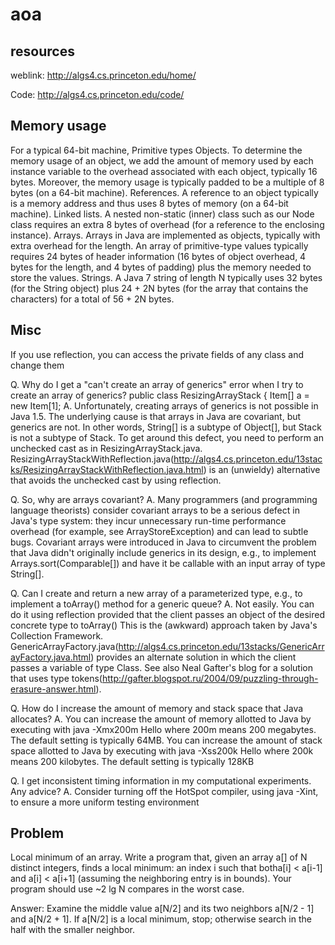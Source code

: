 # aoa
## resources
weblink: http://algs4.cs.princeton.edu/home/

Code: http://algs4.cs.princeton.edu/code/

## Memory usage
For a typical 64-bit machine,
    Primitive types
	Objects. To determine the memory usage of an object, we add the amount of memory used by each instance variable to the overhead associated with each object, typically 16 bytes. Moreover, the memory usage is typically padded to be a multiple of 8 bytes (on a 64-bit machine).
	References. A reference to an object typically is a memory address and thus uses 8 bytes of memory (on a 64-bit machine). 
	Linked lists. A nested non-static (inner) class such as our Node class requires an extra 8 bytes of overhead (for a reference to the enclosing instance). 
	Arrays. Arrays in Java are implemented as objects, typically with extra overhead for the length. An array of primitive-type values typically requires 24 bytes of header information (16 bytes of object overhead, 4 bytes for the length, and 4 bytes of padding) plus the memory needed to store the values. 
	Strings. A Java 7 string of length N typically uses 32 bytes (for the String object) plus 24 + 2N bytes (for the array that contains the characters) for a total of 56 + 2N bytes. 

## Misc
If you use reflection, you can access the private fields of any class and change them

Q. Why do I get a "can't create an array of generics" error when I try to create an array of generics?
    public class ResizingArrayStack<Item> {
       Item[] a = new Item[1];
A. Unfortunately, creating arrays of generics is not possible in Java 1.5. The underlying cause is that arrays in Java are covariant, but generics are not. In other words, String[] is a subtype of Object[], but Stack<String> is not a subtype of Stack<Object>. To get around this defect, you need to perform an unchecked cast as in ResizingArrayStack.java. ResizingArrayStackWithReflection.java(http://algs4.cs.princeton.edu/13stacks/ResizingArrayStackWithReflection.java.html) is an (unwieldy) alternative that avoids the unchecked cast by using reflection. 

Q. So, why are arrays covariant?
A. Many programmers (and programming language theorists) consider covariant arrays to be a serious defect in Java's type system: they incur unnecessary run-time performance overhead (for example, see ArrayStoreException) and can lead to subtle bugs. Covariant arrays were introduced in Java to circumvent the problem that Java didn't originally include generics in its design, e.g., to implement Arrays.sort(Comparable[]) and have it be callable with an input array of type String[]. 

Q. Can I create and return a new array of a parameterized type, e.g., to implement a toArray() method for a generic queue?
A. Not easily. You can do it using reflection provided that the client passes an object of the desired concrete type to toArray() This is the (awkward) approach taken by Java's Collection Framework. GenericArrayFactory.java(http://algs4.cs.princeton.edu/13stacks/GenericArrayFactory.java.html) provides an alternate solution in which the client passes a variable of type Class. See also Neal Gafter's blog for a solution that uses type tokens(http://gafter.blogspot.ru/2004/09/puzzling-through-erasure-answer.html). 

Q. How do I increase the amount of memory and stack space that Java allocates? 
A. You can increase the amount of memory allotted to Java by executing with java -Xmx200m Hello where 200m means 200 megabytes. The default setting is typically 64MB. You can increase the amount of stack space allotted to Java by executing with java -Xss200k Hello where 200k means 200 kilobytes. The default setting is typically 128KB	

Q. I get inconsistent timing information in my computational experiments. Any advice? 
A. Consider turning off the HotSpot compiler, using java -Xint, to ensure a more uniform testing environment


## Problem
Local minimum of an array. Write a program that, given an array a[] of N distinct integers, finds a local minimum: an index i such that botha[i] < a[i-1] and a[i] < a[i+1] (assuming the neighboring entry is in bounds). Your program should use ~2 lg N compares in the worst case.

Answer: Examine the middle value a[N/2] and its two neighbors a[N/2 - 1] and a[N/2 + 1]. If a[N/2] is a local minimum, stop; otherwise search in the half with the smaller neighbor. 
